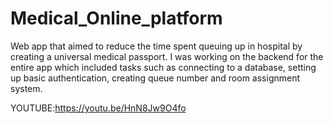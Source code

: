 # Medical_Online_platform
Web app that aimed to reduce the time spent queuing up in hospital by creating a universal medical passport. I was working on the backend for the entire app which included tasks such as connecting to a database, setting up basic authentication, creating queue number and room assignment system.


YOUTUBE:https://youtu.be/HnN8Jw9O4fo
